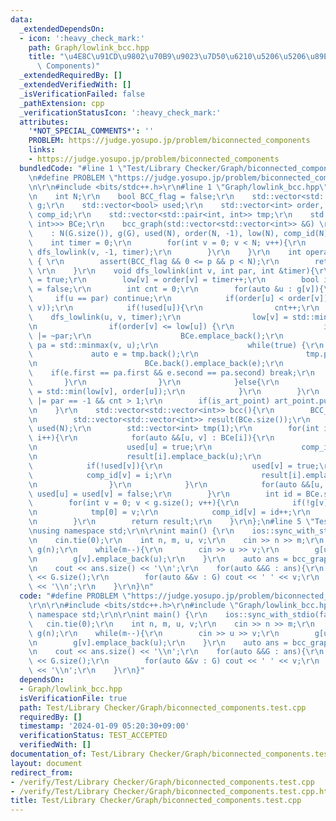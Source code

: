 ```yaml
---
data:
  _extendedDependsOn:
  - icon: ':heavy_check_mark:'
    path: Graph/lowlink_bcc.hpp
    title: "\u4E8C\u91CD\u9802\u70B9\u9023\u7D50\u6210\u5206\u5206\u89E3 (BCC, Bi-Connected\
      \ Components)"
  _extendedRequiredBy: []
  _extendedVerifiedWith: []
  _isVerificationFailed: false
  _pathExtension: cpp
  _verificationStatusIcon: ':heavy_check_mark:'
  attributes:
    '*NOT_SPECIAL_COMMENTS*': ''
    PROBLEM: https://judge.yosupo.jp/problem/biconnected_components
    links:
    - https://judge.yosupo.jp/problem/biconnected_components
  bundledCode: "#line 1 \"Test/Library Checker/Graph/biconnected_components.test.cpp\"\
    \n#define PROBLEM \"https://judge.yosupo.jp/problem/biconnected_components\"\r\
    \n\r\n#include <bits/stdc++.h>\r\n#line 1 \"Graph/lowlink_bcc.hpp\"\nstruct bcc_graph{\r\
    \n    int N;\r\n    bool BCC_flag = false;\r\n    std::vector<std::vector<int>>&\
    \ g;\r\n    std::vector<bool> used;\r\n    std::vector<int> order, low, art_point,\
    \ comp_id;\r\n    std::vector<std::pair<int, int>> tmp;\r\n    std::vector<std::vector<std::pair<int,\
    \ int>>> BCe;\r\n    bcc_graph(std::vector<std::vector<int>> &G) \r\n        \
    \    : N(G.size()), g(G), used(N), order(N, -1), low(N), comp_id(N) {\r\n    \
    \    int timer = 0;\r\n        for(int v = 0; v < N; v++){\r\n            if(!used[v])\
    \ dfs_lowlink(v, -1, timer);\r\n        }\r\n    }\r\n    int operator[](int p)\
    \ { \r\n        assert(BCC_flag && 0 <= p && p < N);\r\n        return comp_id[p];\
    \ \r\n    }\r\n    void dfs_lowlink(int v, int par, int &timer){\r\n        used[v]\
    \ = true;\r\n        low[v] = order[v] = timer++;\r\n        bool is_art_point\
    \ = false;\r\n        int cnt = 0;\r\n        for(auto &u : g[v]){\r\n       \
    \     if(u == par) continue;\r\n            if(order[u] < order[v]) tmp.emplace_back(std::minmax(u,\
    \ v));\r\n            if(!used[u]){\r\n                cnt++;\r\n            \
    \    dfs_lowlink(u, v, timer);\r\n                low[v] = std::min(low[v], low[u]);\r\
    \n                if(order[v] <= low[u]) {\r\n                    is_art_point\
    \ |= ~par;\r\n                    BCe.emplace_back();\r\n                    auto\
    \ pa = std::minmax(v, u);\r\n                    while(true) {\r\n           \
    \             auto e = tmp.back();\r\n                        tmp.pop_back();\r\
    \n                        BCe.back().emplace_back(e);\r\n                    \
    \    if(e.first == pa.first && e.second == pa.second) break;\r\n             \
    \       }\r\n                }\r\n            }else{\r\n                low[v]\
    \ = std::min(low[v], order[u]);\r\n            }\r\n        }\r\n        is_art_point\
    \ |= par == -1 && cnt > 1;\r\n        if(is_art_point) art_point.push_back(v);\r\
    \n    }\r\n    std::vector<std::vector<int>> bcc(){\r\n        BCC_flag = true;\r\
    \n        std::vector<std::vector<int>> result(BCe.size());\r\n        std::vector<bool>\
    \ used(N);\r\n        std::vector<int> tmp(1);\r\n        for(int i = 0; i < BCe.size();\
    \ i++){\r\n            for(auto &&[u, v] : BCe[i]){\r\n                if(!used[u]){\r\
    \n                    used[u] = true;\r\n                    comp_id[u] = i;\r\
    \n                    result[i].emplace_back(u);\r\n                }\r\n    \
    \            if(!used[v]){\r\n                    used[v] = true;\r\n        \
    \            comp_id[v] = i;\r\n                    result[i].emplace_back(v);\r\
    \n                }\r\n            }\r\n            for(auto &&[u, v] : BCe[i])\
    \ used[u] = used[v] = false;\r\n        }\r\n        int id = BCe.size();\r\n\
    \        for(int v = 0; v < g.size(); v++){\r\n            if(!g[v].empty()) continue;\r\
    \n            tmp[0] = v;\r\n            comp_id[v] = id++;\r\n            result.emplace_back(tmp);\r\
    \n        }\r\n        return result;\r\n    }\r\n};\n#line 5 \"Test/Library Checker/Graph/biconnected_components.test.cpp\"\
    \nusing namespace std;\r\n\r\nint main() {\r\n    ios::sync_with_stdio(false);\r\
    \n    cin.tie(0);\r\n    int n, m, u, v;\r\n    cin >> n >> m;\r\n    vector<vector<int>>\
    \ g(n);\r\n    while(m--){\r\n        cin >> u >> v;\r\n        g[u].emplace_back(v);\r\
    \n        g[v].emplace_back(u);\r\n    }\r\n    auto ans = bcc_graph(g).bcc();\r\
    \n    cout << ans.size() << '\\n';\r\n    for(auto &&G : ans){\r\n        cout\
    \ << G.size();\r\n        for(auto &&v : G) cout << ' ' << v;\r\n        cout\
    \ << '\\n';\r\n    }\r\n}\n"
  code: "#define PROBLEM \"https://judge.yosupo.jp/problem/biconnected_components\"\
    \r\n\r\n#include <bits/stdc++.h>\r\n#include \"Graph/lowlink_bcc.hpp\"\r\nusing\
    \ namespace std;\r\n\r\nint main() {\r\n    ios::sync_with_stdio(false);\r\n \
    \   cin.tie(0);\r\n    int n, m, u, v;\r\n    cin >> n >> m;\r\n    vector<vector<int>>\
    \ g(n);\r\n    while(m--){\r\n        cin >> u >> v;\r\n        g[u].emplace_back(v);\r\
    \n        g[v].emplace_back(u);\r\n    }\r\n    auto ans = bcc_graph(g).bcc();\r\
    \n    cout << ans.size() << '\\n';\r\n    for(auto &&G : ans){\r\n        cout\
    \ << G.size();\r\n        for(auto &&v : G) cout << ' ' << v;\r\n        cout\
    \ << '\\n';\r\n    }\r\n}"
  dependsOn:
  - Graph/lowlink_bcc.hpp
  isVerificationFile: true
  path: Test/Library Checker/Graph/biconnected_components.test.cpp
  requiredBy: []
  timestamp: '2024-01-09 05:20:30+09:00'
  verificationStatus: TEST_ACCEPTED
  verifiedWith: []
documentation_of: Test/Library Checker/Graph/biconnected_components.test.cpp
layout: document
redirect_from:
- /verify/Test/Library Checker/Graph/biconnected_components.test.cpp
- /verify/Test/Library Checker/Graph/biconnected_components.test.cpp.html
title: Test/Library Checker/Graph/biconnected_components.test.cpp
---
```

